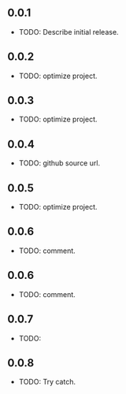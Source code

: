 ## 0.0.1

* TODO: Describe initial release.

## 0.0.2

* TODO: optimize project.

## 0.0.3

* TODO: optimize project.

## 0.0.4

* TODO: github source url.

## 0.0.5

* TODO: optimize project.

## 0.0.6

* TODO: comment.

## 0.0.6

* TODO: comment.

## 0.0.7
* TODO:

## 0.0.8
* TODO: Try catch.


